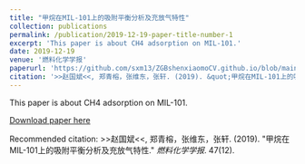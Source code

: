 ```yaml
---
title: "甲烷在MIL-101上的吸附平衡分析及充放气特性"
collection: publications
permalink: /publication/2019-12-19-paper-title-number-1
excerpt: 'This paper is about CH4 adsorption on MIL-101.'
date: 2019-12-19
venue: '燃料化学学报'
paperurl: 'https://github.com/sxm13/ZGBshenxiaomoCV.github.io/blob/main/files/%E7%94%B2%E7%83%B7%E5%9C%A8MIL_101%E4%B8%8A%E7%9A%84%E5%90%B8%E9%99%84%E5%B9%B3%E8%A1%A1%E5%88%86%E6%9E%90%E5%8F%8A%E5%85%85%E6%94%BE%E6%B0%94%E7%89%B9%E6%80%A7_%E8%B5%B5%E5%9B%BD%E6%96%8C.pdf'
citation: '>>赵国斌<<, 郑青榕，张维东，张轩. (2019). &quot;甲烷在MIL-101上的吸附平衡分析及充放气特性.&quot; <i>燃料化学学报</i>. 47(12).'
---
```

This paper is about CH4 adsorption on MIL-101.

[Download paper here](https://github.com/sxm13/ZGBshenxiaomoCV.github.io/blob/main/files/%E7%94%B2%E7%83%B7%E5%9C%A8MIL_101%E4%B8%8A%E7%9A%84%E5%90%B8%E9%99%84%E5%B9%B3%E8%A1%A1%E5%88%86%E6%9E%90%E5%8F%8A%E5%85%85%E6%94%BE%E6%B0%94%E7%89%B9%E6%80%A7_%E8%B5%B5%E5%9B%BD%E6%96%8C.pdf)

Recommended citation: >>赵国斌<<, 郑青榕，张维东，张轩. (2019). "甲烷在MIL-101上的吸附平衡分析及充放气特性." <i>燃料化学学报</i>. 47(12).
